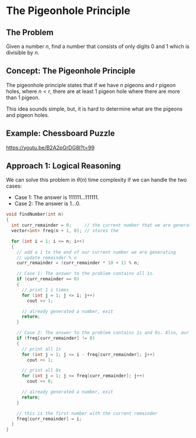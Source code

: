 # The Pigeonhole Principle

## The Problem

Given a number $n$, find a number that consists of only digits $0$ and $1$ which is divisible by $n$.

## Concept: The Pigeonhole Principle

The pigeonhole principle states that if we have $n$ pigeons and $r$ pigeon holes, where $n < r$, there are at least $1$ pigeon hole where there are more than $1$ pigeon.

This idea sounds simple, but, it is hard to determine what are the pigeons and pigeon holes.

## Example: Chessboard Puzzle

https://youtu.be/B2A2pGrDG8I?t=99

## Approach 1: Logical Reasoning

We can solve this problem in $\theta(n)$ time complexity if we can handle the two cases:

* Case 1: The answer is $111111...111111$.
* Case 2: The answer is $1...0$.

```cpp
void findNumber(int n)
{
  int curr_remainder = 0;     // the current number that we are generating % n
  vector<int> freq(n + 1, 0); // stores the

  for (int i = 1; i <= n; i++)
  {
    // add a 1 to the end of our current number we are generating
    // update remainder % n
    curr_remainder = (curr_remainder * 10 + 1) % n;

    // Case 1: The answer to the problem contains all 1s.
    if (curr_remainder == 0)
    {
      // print 1 i times
      for (int j = 1; j <= i; j++)
        cout << 1;

      // already generated a number, exit
      return;
    }

    // Case 2: The answer to the problem contains 1s and 0s. Also, our current remainder has appeared before.
    if (freq[curr_remainder] != 0)
    {
      // print all 1s
      for (int j = 1; j <= i - freq[curr_remainder]; j++)
        cout << 1;

      // print all 0s
      for (int j = 1; j <= freq[curr_remainder]; j++)
        cout << 0;

      // already generated a number, exit
      return;
    }

    // this is the first number with the current remainder
    freq[curr_remainder] = i;
  }
}
```
